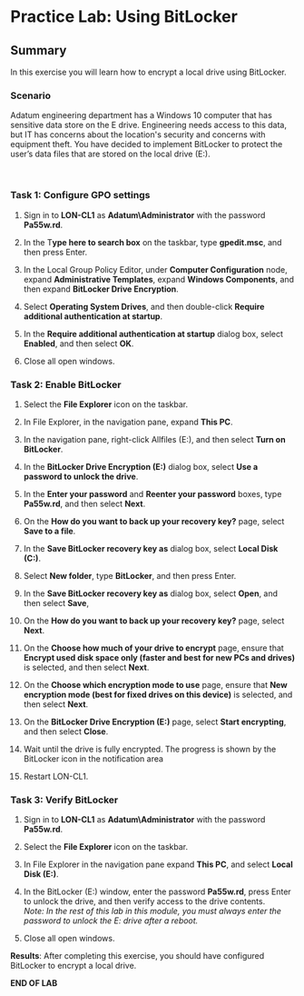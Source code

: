 # Practice Lab: Using BitLocker

## Summary

In this exercise you will learn how to encrypt a local drive using BitLocker.

### Scenario

Adatum engineering department has a Windows 10 computer that has sensitive data
store on the E drive. Engineering needs access to this data, but IT has concerns
about the location's security and concerns with equipment theft. You have
decided to implement BitLocker to protect the user’s data files that are stored
on the local drive (E:).

 

### Task 1: Configure GPO settings

1.  Sign in to **LON-CL1** as **Adatum\\Administrator** with the password
    **Pa55w.rd**.

2.  In the T**ype here to search box** on the taskbar, type **gpedit.msc**, and
    then press Enter.

3.  In the Local Group Policy Editor, under **Computer Configuration** node,
    expand **Administrative Templates**, expand **Windows Components**, and then
    expand **BitLocker Drive Encryption**.

4.  Select **Operating System Drives**, and then double-click **Require
    additional authentication at startup**.

5.  In the **Require additional authentication at startup** dialog box, select
    **Enabled**, and then select **OK**.

6.  Close all open windows.



### Task 2: Enable BitLocker

1.  Select the **File Explorer** icon on the taskbar.

2.  In File Explorer, in the navigation pane, expand **This PC**.

3.  In the navigation pane, right-click Allfiles (E:), and then select **Turn on
    BitLocker**.

4.  In the **BitLocker Drive Encryption (E:)** dialog box, select **Use a
    password to unlock the drive**.

5.  In the **Enter your password** and **Reenter your password** boxes, type
    **Pa55w.rd**, and then select **Next**.

6.  On the **How do you want to back up your recovery key?** page, select **Save
    to a file**.

7.  In the **Save BitLocker recovery key as** dialog box, select **Local Disk
    (C:)**.

8.  Select **New folder**, type **BitLocker**, and then press Enter.

9.  In the **Save BitLocker recovery key as** dialog box, select **Open**, and
    then select **Save**,

10. On the **How do you want to back up your recovery key?** page, select
    **Next**.

11. On the **Choose how much of your drive to encrypt** page, ensure that
    **Encrypt used disk space only (faster and best for new PCs and drives)** is
    selected, and then select **Next**.

12. On the **Choose which encryption mode to use** page, ensure that **New
    encryption mode (best for fixed drives on this device)** is selected, and
    then select **Next**.

13. On the **BitLocker Drive Encryption (E:)** page, select **Start
    encrypting**, and then select **Close**.

14. Wait until the drive is fully encrypted. The progress is shown by the
    BitLocker icon in the notification area

15. Restart LON-CL1.



### Task 3: Verify BitLocker

1.  Sign in to **LON-CL1** as **Adatum\\Administrator** with the password
    **Pa55w.rd**.

2.  Select the **File Explorer** icon on the taskbar.

3.  In File Explorer in the navigation pane expand **This PC**, and select
    **Local Disk (E:)**.

4.  In the BitLocker (E:) window, enter the password **Pa55w.rd**, press Enter
    to unlock the drive, and then verify access to the drive contents.  
    *Note: In the rest of this lab in this module, you must always enter the
    password to unlock the E: drive after a reboot.*

5.  Close all open windows.


**Results**: After completing this exercise, you should have configured
BitLocker to encrypt a local drive.

**END OF LAB**